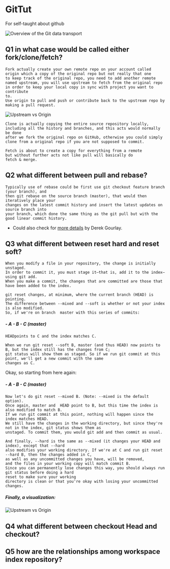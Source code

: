 # GitTut
For self-taught about github


![Overview of the Git data transport](https://github.com/Seven-Bi/GitTut/blob/master/images/git_data_transport.png)


## Q1 in what case would be called either fork/clone/fetch?

    Fork actually create your own remote repo on your account called
    origin which a copy of the original repo but not really that one
    to keep track of the original repo, you need to add another remote
    named upstream, you will use upstream to fetch from the original repo
    in order to keep your local copy in sync with project you want to contribute
    to.
    Use origin to pull and push or contribute back to the upstream repo by making a pull request.


![Upstream vs Origin](https://github.com/Seven-Bi/GitTut/blob/master/images/upstream_origin.png)

    Clone is actually copying the entire source repository locally,
    including all the history and branches, and this acts would normally be done
    after we fork the original repo on GitHub, otherwise you could simply
    clone from a original repo if you are not supposed to commit.

    Fetch is about to create a copy for everything from a remote
    but without further acts not like pull will basically do
    fetch & merge.


## Q2 what different between pull and rebase?

    Typically use of rebase could be first use git checkout feature branch (your branch), and
    then git rebase on the source branch (master), that would then iteratively place your
    changes on the latest commit history and insert the latest updates on source branch into
    your branch, which done the same thing as the git pull but with the good linear commit history.

- Could also check for [more details](https://www.derekgourlay.com/blog/git-when-to-merge-vs-when-to-rebase) by Derek Gourlay.


## Q3 what different between reset hard and reset soft?

    When you modify a file in your repository, the change is initially unstaged.
    In order to commit it, you must stage it—that is, add it to the index—using git add.
    When you make a commit, the changes that are committed are those that have been added to the index.

    git reset changes, at minimum, where the current branch (HEAD) is pointing.
    The difference between --mixed and --soft is whether or not your index is also modified.
    So, if we're on branch  master with this series of commits:

##### - A - B - C (master)
    HEADpoints to C and the index matches C.

    When we run git reset --soft B, master (and thus HEAD) now points to B, but the index still has the changes from C;
    git status will show them as staged. So if we run git commit at this point, we'll get a new commit with the same
    changes as C.

Okay, so starting from here again:

##### - A - B - C (master)
    Now let's do git reset --mixed B. (Note: --mixed is the default option).
    Once again, master and  HEAD point to B, but this time the index is also modified to match B.
    If we run git commit at this point, nothing will happen since the index matches HEAD.
    We still have the changes in the working directory, but since they're not in the index, git status shows them as
    unstaged. To commit them, you would git add and then commit as usual.

    And finally, --hard is the same as --mixed (it changes your HEAD and index), except that --hard
    also modifies your working directory. If we're at C and run git reset --hard B, then the changes added in C,
    as well as any uncommitted changes you have, will be removed,
    and the files in your working copy will match commit B.
    Since you can permanently lose changes this way, you should always run git status before doing a hard
    reset to make sure your working
    directory is clean or that you're okay with losing your uncommitted changes.

##### Finally, a visualization:

![Upstream vs Origin](https://github.com/Seven-Bi/GitTut/blob/master/images/git_reset.png)

## Q4 what different between checkout Head and checkout?


## Q5 how are the relationships among workspace index repository?
